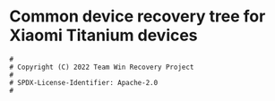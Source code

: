 # Common device recovery tree for Xiaomi Titanium devices

```
#
# Copyright (C) 2022 Team Win Recovery Project
#
# SPDX-License-Identifier: Apache-2.0
#
```
